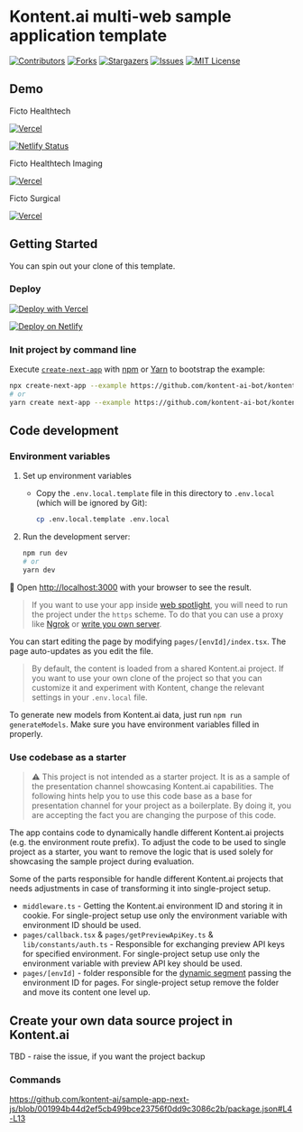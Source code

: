 # Kontent.ai multi-web sample application template

[![Contributors][contributors-shield]][contributors-url]
[![Forks][forks-shield]][forks-url]
[![Stargazers][stars-shield]][stars-url]
[![Issues][issues-shield]][issues-url]
[![MIT License][license-shield]][license-url]

## Demo

Ficto Healthtech

[![Vercel](https://therealsujitk-vercel-badge.vercel.app/?app=ficto-healthtech&style=for-the-badge&logo=false)](https://ficto-healthtech.vercel.app)

[![Netlify Status](https://api.netlify.com/api/v1/badges/aa724fef-9fda-4a85-8f6b-4a58f6f3763e/deploy-status)](https://app.netlify.com/sites/new-sample-app/deploys)

Ficto Healthtech Imaging

[![Vercel](https://therealsujitk-vercel-badge.vercel.app/?app=ficto-healthtech-imaging&style=for-the-badge&logo=false)](https://ficto-healthtech-imaging.vercel.app)

Ficto Surgical

[![Vercel](https://therealsujitk-vercel-badge.vercel.app/?app=ficto-healthtech-surgical&style=for-the-badge&logo=false)](https://ficto-healthtech-surgical.vercel.app)

## Getting Started

You can spin out your clone of this template.

### Deploy

[![Deploy with Vercel](https://vercel.com/button)](https://vercel.com/new/git/external?repository-url=https://github.com/kontent-ai-bot/kontent-ai-new-sample-app&project-name=kontent-sample-app&repository-name=kontent-sample-app-next-js&env=KONTENT_COLLECTION_CODENAME,NEXT_PUBLIC_KONTENT_ENVIRONMENT_ID,KONTENT_PREVIEW_API_KEY,NEXT_PUBLIC_OTHER_COLLECTIONS_DOMAINS&envDescription=Required%20to%20connect%20the%20app%20with%20Kontent&envLink=[https://github.com/kontent-ai/boilerplate-next-js%23Environment-variables](https://github.com/kontent-ai-bot/kontent-ai-new-sample-app#environment-variables))

[![Deploy on Netlify](https://www.netlify.com/img/deploy/button.svg)](https://app.netlify.com/start/deploy?repository=https://github.com/kontent-ai-bot/kontent-ai-new-sample-app)

### Init project by command line

Execute [`create-next-app`](https://github.com/vercel/next.js/tree/canary/packages/create-next-app) with [npm](https://docs.npmjs.com/cli/init) or [Yarn](https://yarnpkg.com/lang/en/docs/cli/create/) to bootstrap the example:

```bash
npx create-next-app --example https://github.com/kontent-ai-bot/kontent-ai-new-sample-app kontent-ai-new-sample-app
# or
yarn create next-app --example https://github.com/kontent-ai-bot/kontent-ai-new-sample-app kontent-ai-new-sample-app
```

## Code development

### Environment variables

1. Set up environment variables
    * Copy the `.env.local.template` file in this directory to `.env.local` (which will be ignored by Git):

        ```sh
        cp .env.local.template .env.local
        ```

1. Run the development server:

    ```bash
    npm run dev
    # or
    yarn dev
    ```

🎉 Open [http://localhost:3000](http://localhost:3000) with your browser to see the result.
> If you want to use your app inside [web spotlight](https://kontent.ai/features/webspotlight/), you will need to run the project under the `https` scheme.
> To do that you can use a proxy like [Ngrok](https://ngrok.com/) or [write you own server](https://github.com/vercel/next.js/tree/canary/examples/custom-server).

You can start editing the page by modifying `pages/[envId]/index.tsx`. The page auto-updates as you edit the file.

> By default, the content is loaded from a shared Kontent.ai project.
> If you want to use your own clone of the project so that you can customize it and experiment with Kontent, change the relevant settings in your `.env.local` file.

To generate new models from Kontent.ai data, just run `npm run generateModels`. Make sure you have environment variables filled in properly.

### Use codebase as a starter

> ⚠ This project is not intended as a starter project. It is as a sample of the presentation channel showcasing Kontent.ai capabilities. The following hints help you to use this code base as a base for presentation channel for your project as a boilerplate. By doing it, you are accepting the fact you are changing the purpose of this code.

The app contains code to dynamically handle different Kontent.ai projects (e.g. the environment route prefix). To adjust the code to be used to single project as a starter, you want to remove the logic that is used solely for showcasing the sample project during evaluation.

Some of the parts responsible for handle different Kontent.ai projects that needs adjustments in case of transforming it into single-project setup.

* `middleware.ts` - Getting the Kontent.ai environment ID and storing it in cookie. For single-project setup use only the environment variable with environment ID should be used.
* `pages/callback.tsx` & `pages/getPreviewApiKey.ts` & `lib/constants/auth.ts` - Responsible for exchanging preview API keys for specified environment. For single-project setup use only the environment variable with preview API key should be used.
* `pages/[envId]` - folder responsible for the [dynamic segment](https://nextjs.org/docs/pages/building-your-application/routing/dynamic-routes) passing the environment ID for pages. For single-project setup remove the folder and move its content one level up.

## Create your own data source project in Kontent.ai

TBD - raise the issue, if you want the project backup

### Commands

https://github.com/kontent-ai/sample-app-next-js/blob/001994b44d2ef5cb499bce23756f0dd9c3086c2b/package.json#L4-L13

[contributors-shield]: https://img.shields.io/github/contributors/kontent-ai-bot/kontent-ai-new-sample-app.svg?style=for-the-badge
[contributors-url]: https://github.com/kontent-ai-bot/kontent-ai-new-sample-app/graphs/contributors
[forks-shield]: https://img.shields.io/github/forks/kontent-ai-bot/kontent-ai-new-sample-app.svg?style=for-the-badge
[forks-url]: https://github.com/kontent-ai-bot/kontent-ai-new-sample-app/network/members
[stars-shield]: https://img.shields.io/github/stars/kontent-ai-bot/kontent-ai-new-sample-app.svg?style=for-the-badge
[stars-url]: https://github.com/kontent-ai-bot/kontent-ai-new-sample-app/stargazers
[issues-shield]: https://img.shields.io/github/issues/kontent-ai-bot/kontent-ai-new-sample-app.svg?style=for-the-badge
[issues-url]:https://github.com/kontent-ai-bot/kontent-ai-new-sample-app/issues
[license-shield]: https://img.shields.io/github/license/kontent-ai-bot/kontent-ai-new-sample-app.svg?style=for-the-badge
[license-url]:https://github.com/kontent-ai-bot/kontent-ai-new-sample-app/blob/master/LICENSE.md
[discord-shield]: https://img.shields.io/discord/821885171984891914?color=%237289DA&label=Kontent.ai%20Discord&logo=discord&style=for-the-badge
[discord-url]: https://discord.com/invite/SKCxwPtevJ

